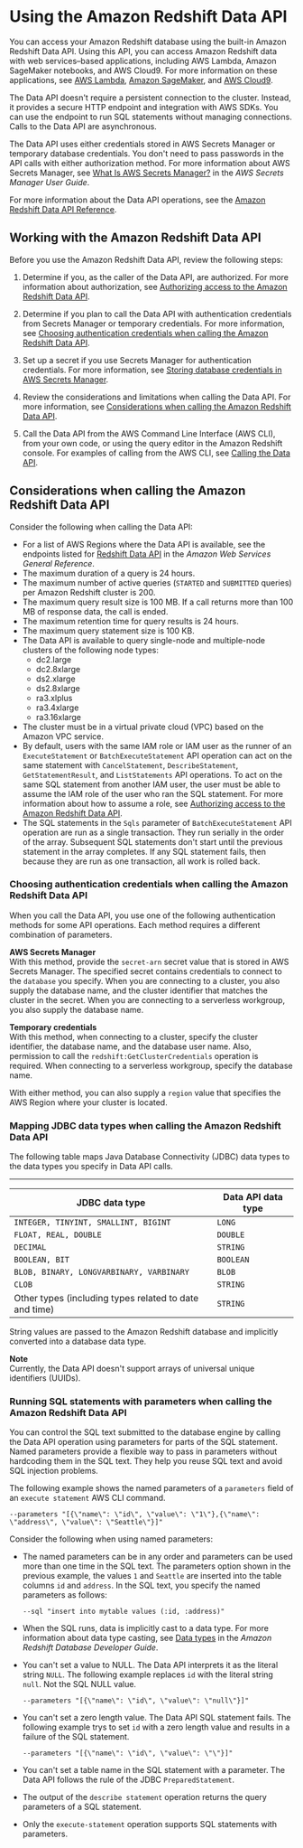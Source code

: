# Using the Amazon Redshift Data API<a name="data-api"></a>

You can access your Amazon Redshift database using the built\-in Amazon Redshift Data API\. Using this API, you can access Amazon Redshift data with web services–based applications, including AWS Lambda, Amazon SageMaker notebooks, and AWS Cloud9\. For more information on these applications, see [AWS Lambda](https://aws.amazon.com/lambda/),  [Amazon SageMaker](https://aws.amazon.com/sagemaker/), and [AWS Cloud9](https://aws.amazon.com/cloud9/)\. 

The Data API doesn't require a persistent connection to the cluster\. Instead, it provides a secure HTTP endpoint and integration with AWS SDKs\. You can use the endpoint to run SQL statements without managing connections\. Calls to the Data API are asynchronous\. 

The Data API uses either credentials stored in AWS Secrets Manager or temporary database credentials\. You don't need to pass passwords in the API calls with either authorization method\.  For more information about AWS Secrets Manager, see [What Is AWS Secrets Manager?](https://docs.aws.amazon.com/secretsmanager/latest/userguide/intro.html) in the *AWS Secrets Manager User Guide*\.

For more information about the Data API operations, see the [Amazon Redshift Data API Reference](https://docs.aws.amazon.com/redshift-data/latest/APIReference/)\.

## Working with the Amazon Redshift Data API<a name="data-api-workflow"></a>

Before you use the Amazon Redshift Data API, review the following steps: 

1. Determine if you, as the caller of the Data API, are authorized\. For more information about authorization, see [Authorizing access to the Amazon Redshift Data API](data-api-access.md)\.

1. Determine if you plan to call the Data API with authentication credentials from Secrets Manager or temporary credentials\. For more information, see [Choosing authentication credentials when calling the Amazon Redshift Data API](#data-api-calling-considerations-authentication)\.

1. Set up a secret if you use Secrets Manager for authentication credentials\. For more information, see [Storing database credentials in AWS Secrets Manager](data-api-access.md#data-api-secrets)\.

1. Review the considerations and limitations when calling the Data API\. For more information, see [Considerations when calling the Amazon Redshift Data API](#data-api-calling-considerations)\.

1. Call the Data API from the AWS Command Line Interface \(AWS CLI\), from your own code, or using the query editor in the Amazon Redshift console\. For examples of calling from the AWS CLI, see [Calling the Data API](data-api-calling.md)\.

## Considerations when calling the Amazon Redshift Data API<a name="data-api-calling-considerations"></a>

Consider the following when calling the Data API:
+ For a list of AWS Regions where the Data API is available, see the endpoints listed for [Redshift Data API](https://docs.aws.amazon.com/general/latest/gr/redshift-service.html) in the *Amazon Web Services General Reference*\. 
+ The maximum duration of a query is 24 hours\. 
+ The maximum number of active queries \(`STARTED` and `SUBMITTED` queries\) per Amazon Redshift cluster is 200\. 
+ The maximum query result size is 100 MB\. If a call returns more than 100 MB of response data, the call is ended\. 
+ The maximum retention time for query results is 24 hours\. 
+ The maximum query statement size is 100 KB\. 
+ The Data API is available to query single\-node and multiple\-node clusters of the following node types:
  + dc2\.large
  + dc2\.8xlarge
  + ds2\.xlarge
  + ds2\.8xlarge
  + ra3\.xlplus
  + ra3\.4xlarge
  + ra3\.16xlarge
+ The cluster must be in a virtual private cloud \(VPC\) based on the Amazon VPC service\. 
+ By default, users with the same IAM role or IAM user as the runner of an `ExecuteStatement` or `BatchExecuteStatement` API operation can act on the same statement with `CancelStatement`, `DescribeStatement`, `GetStatementResult`, and `ListStatements` API operations\. To act on the same SQL statement from another IAM user, the user must be able to assume the IAM role of the user who ran the SQL statement\. For more information about how to assume a role, see [Authorizing access to the Amazon Redshift Data API](data-api-access.md)\. 
+ The SQL statements in the `Sqls` parameter of `BatchExecuteStatement` API operation are run as a single transaction\. They run serially in the order of the array\. Subsequent SQL statements don't start until the previous statement in the array completes\. If any SQL statement fails, then because they are run as one transaction, all work is rolled back\.

### Choosing authentication credentials when calling the Amazon Redshift Data API<a name="data-api-calling-considerations-authentication"></a>

When you call the Data API, you use one of the following authentication methods for some API operations\. Each method requires a different combination of parameters\. 

**AWS Secrets Manager**  
With this method, provide the `secret-arn` secret value that is stored in AWS Secrets Manager\. The specified secret contains credentials to connect to the `database` you specify\. When you are connecting to a cluster, you also supply the database name, and the cluster identifier that matches the cluster in the secret\. When you are connecting to a serverless workgroup, you also supply the database name\. 

**Temporary credentials**  
With this method, when connecting to a cluster, specify the cluster identifier, the database name, and the database user name\. Also, permission to call the `redshift:GetClusterCredentials` operation is required\. When connecting to a serverless workgroup, specify the database name\.

With either method, you can also supply a `region` value that specifies the AWS Region where your cluster is located\. 

### Mapping JDBC data types when calling the Amazon Redshift Data API<a name="data-api-calling-considerations-jdbc"></a>

 The following table maps Java Database Connectivity \(JDBC\) data types to the data types you specify in Data API calls\.


****  

|  JDBC data type  |  Data API data type  | 
| --- | --- | 
|  `INTEGER, TINYINT, SMALLINT, BIGINT`  |  `LONG`  | 
|  `FLOAT, REAL, DOUBLE`  |  `DOUBLE`  | 
|  `DECIMAL`  |  `STRING`  | 
|  `BOOLEAN, BIT`  |  `BOOLEAN`  | 
|  `BLOB, BINARY, LONGVARBINARY, VARBINARY`  |  `BLOB`  | 
|  `CLOB`  |  `STRING`  | 
|  Other types \(including types related to date and time\)  |  `STRING`  | 

String values are passed to the Amazon Redshift database and implicitly converted into a database data type\.

**Note**  
Currently, the Data API doesn't support arrays of universal unique identifiers \(UUIDs\)\.

### Running SQL statements with parameters when calling the Amazon Redshift Data API<a name="data-api-calling-considerations-parameters"></a>

You can control the SQL text submitted to the database engine by calling the Data API operation using parameters for parts of the SQL statement\. Named parameters provide a flexible way to pass in parameters without hardcoding them in the SQL text\. They help you reuse SQL text and avoid SQL injection problems\.

The following example shows the named parameters of a `parameters` field of an `execute statement` AWS CLI command\.

```
--parameters "[{\"name\": \"id\", \"value\": \"1\"},{\"name\": \"address\", \"value\": \"Seattle\"}]"
```

Consider the following when using named parameters:
+ The named parameters can be in any order and parameters can be used more than one time in the SQL text\. The parameters option shown in the previous example, the values `1` and `Seattle` are inserted into the table columns `id` and `address`\. In the SQL text, you specify the named parameters as follows:

  ```
  --sql "insert into mytable values (:id, :address)"
  ```
+ When the SQL runs, data is implicitly cast to a data type\. For more information about data type casting, see [Data types](https://docs.aws.amazon.com/redshift/latest/dg/c_Supported_data_types.html) in the *Amazon Redshift Database Developer Guide*\. 
+ You can't set a value to NULL\. The Data API interprets it as the literal string `NULL`\. The following example replaces `id` with the literal string `null`\. Not the SQL NULL value\. 

  ```
  --parameters "[{\"name\": \"id\", \"value\": \"null\"}]"
  ```
+ You can't set a zero length value\. The Data API SQL statement fails\. The following example trys to set `id` with a zero length value and results in a failure of the SQL statement\. 

  ```
  --parameters "[{\"name\": \"id\", \"value\": \"\"}]"
  ```
+ You can't set a table name in the SQL statement with a parameter\. The Data API follows the rule of the JDBC `PreparedStatement`\. 
+ The output of the `describe statement` operation returns the query parameters of a SQL statement\.
+ Only the `execute-statement` operation supports SQL statements with parameters\.